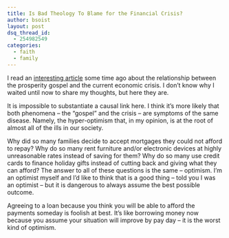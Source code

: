 ```yaml
---
title: Is Bad Theology To Blame for the Financial Crisis?
author: bsoist
layout: post
dsq_thread_id:
  - 254982549
categories:
  - faith
  - family
---
```

I read an [interesting article][1] some time ago about the relationship between the prosperity gospel and the current economic crisis. I don&#8217;t know why I waited until now to share my thoughts, but here they are. 

It is impossible to substantiate a causal link here. I think it&#8217;s more likely that both phenomena &#8211; the &#8220;gospel&#8221; and the crisis &#8211; are symptoms of the same disease. Namely, the hyper-optimism that, in my opinion, is at the root of almost all of the ills in our society.

Why did so many families decide to accept mortgages they could not afford to repay? Why do so many rent furniture and/or electronic devices at highly unreasonable rates instead of saving for them? Why do so many use credit cards to finance holiday gifts instead of cutting back and giving what they can afford? The answer to all of these questions is the same &#8211; optimism. I&#8217;m an optimist myself and I&#8217;d like to think that is a good thing &#8211; told you I was an optimist &#8211; but it is dangerous to always assume the best possible outcome. 

Agreeing to a loan because you think you will be able to afford the payments someday is foolish at best. It&#8217;s like borrowing money now because you assume your situation will improve by pay day &#8211; it is the worst kind of optimism.

 [1]: http://www.time.com/time/business/article/0,8599,1847053,00.html?cnn=yes

